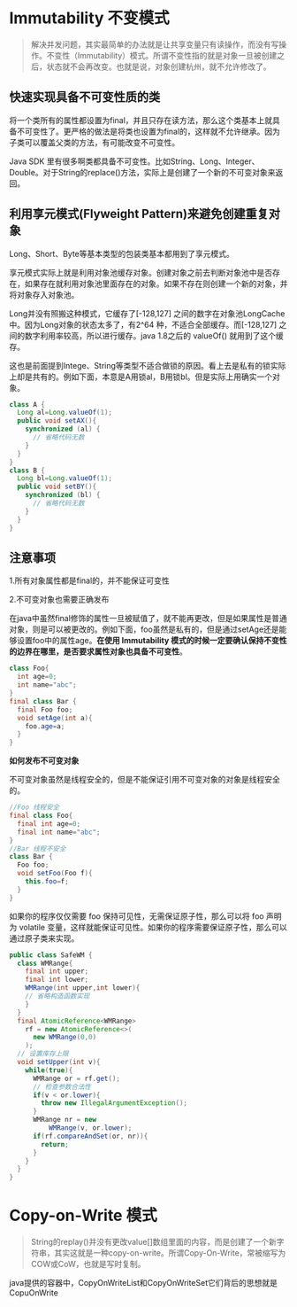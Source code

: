 # Immutability 不变模式

> 解决并发问题，其实最简单的办法就是让共享变量只有读操作，而没有写操作。不变性（Immutability）模式。所谓不变性指的就是对象一旦被创建之后，状态就不会再改变。也就是说，对象创建杭州，就不允许修改了。

## 快速实现具备不可变性质的类

将一个类所有的属性都设置为final，并且只存在读方法，那么这个类基本上就具备不可变性了。更严格的做法是将类也设置为final的，这样就不允许继承。因为子类可以覆盖父类的方法，有可能改变不可变性。

Java SDK 里有很多啊类都具备不可变性。比如String、Long、Integer、Double。对于String的replace()方法，实际上是创建了一个新的不可变对象来返回。

## 利用享元模式(Flyweight Pattern)来避免创建重复对象

Long、Short、Byte等基本类型的包装类基本都用到了享元模式。

享元模式实际上就是利用对象池缓存对象。创建对象之前去判断对象池中是否存在，如果存在就利用对象池里面存在的对象。如果不存在则创建一个新的对象，并将对象存入对象池。

Long并没有照搬这种模式，它缓存了[-128,127] 之间的数字在对象池LongCache中。因为Long对象的状态太多了，有2^64 种，不适合全部缓存。而[-128,127] 之间的数字利用率较高，所以进行缓存。java 1.8之后的 valueOf() 就用到了这个缓存。

这也是前面提到Intege、String等类型不适合做锁的原因。看上去是私有的锁实际上却是共有的。例如下面，本意是A用锁al，B用锁bl。但是实际上用确实一个对象。

```java
class A {
  Long al=Long.valueOf(1);
  public void setAX(){
    synchronized (al) {
      // 省略代码无数
    }
  }
}
class B {
  Long bl=Long.valueOf(1);
  public void setBY(){
    synchronized (bl) {
      // 省略代码无数
    }
  }
}
```

## 注意事项

1.所有对象属性都是final的，并不能保证可变性

2.不可变对象也需要正确发布

在java中虽然final修饰的属性一旦被赋值了，就不能再更改，但是如果属性是普通对象，则是可以被更改的。例如下面，foo虽然是私有的，但是通过setAge还是能够设置foo中的属性age。**在使用 Immutability 模式的时候一定要确认保持不变性的边界在哪里，是否要求属性对象也具备不可变性**。

```java
class Foo{
  int age=0;
  int name="abc";
}
final class Bar {
  final Foo foo;
  void setAge(int a){
    foo.age=a;
  }
}
```

**如何发布不可变对象**

不可变对象虽然是线程安全的，但是不能保证引用不可变对象的对象是线程安全的。

```java
//Foo 线程安全
final class Foo{
  final int age=0;
  final int name="abc";
}
//Bar 线程不安全
class Bar {
  Foo foo;
  void setFoo(Foo f){
    this.foo=f;
  }
}
```

如果你的程序仅仅需要 foo 保持可见性，无需保证原子性，那么可以将 foo 声明为 volatile 变量，这样就能保证可见性。如果你的程序需要保证原子性，那么可以通过原子类来实现。

```java
public class SafeWM {
  class WMRange{
    final int upper;
    final int lower;
    WMRange(int upper,int lower){
    // 省略构造函数实现
    }
  }
  final AtomicReference<WMRange>
    rf = new AtomicReference<>(
      new WMRange(0,0)
    );
  // 设置库存上限
  void setUpper(int v){
    while(true){
      WMRange or = rf.get();
      // 检查参数合法性
      if(v < or.lower){
        throw new IllegalArgumentException();
      }
      WMRange nr = new
          WMRange(v, or.lower);
      if(rf.compareAndSet(or, nr)){
        return;
      }
    }
  }
}
```

# Copy-on-Write 模式

>  String的replay()并没有更改value[]数组里面的内容，而是创建了一个新字符串，其实这就是一种copy-on-write。所谓Copy-On-Write，常被缩写为COW或CoW，也就是写时复制。

java提供的容器中，CopyOnWriteList和CopyOnWriteSet它们背后的思想就是CopuOnWrite

